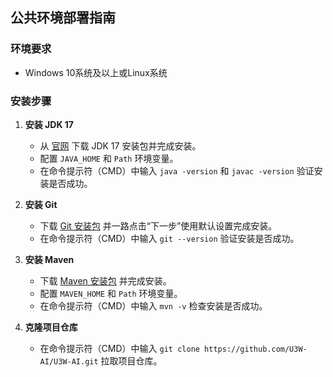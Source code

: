 ## 公共环境部署指南

### 环境要求
- Windows 10系统及以上或Linux系统

### 安装步骤
1. **安装 JDK 17**
   - 从 [官网](https://www.oracle.com/java/technologies/javase/jdk17-archive-downloads.html) 下载 JDK 17 安装包并完成安装。
   - 配置 `JAVA_HOME` 和 `Path` 环境变量。
   - 在命令提示符（CMD）中输入 `java -version` 和 `javac -version` 验证安装是否成功。

2. **安装 Git**
   - 下载 [Git 安装包](https://git-scm.com/downloads) 并一路点击“下一步”使用默认设置完成安装。
   - 在命令提示符（CMD）中输入 `git --version` 验证安装是否成功。

3. **安装 Maven**
   - 下载 [Maven 安装包](https://maven.apache.org/download.cgi) 并完成安装。
   - 配置 `MAVEN_HOME` 和 `Path` 环境变量。
   - 在命令提示符（CMD）中输入 `mvn -v` 检查安装是否成功。

4. **克隆项目仓库**
   - 在命令提示符（CMD）中输入 `git clone https://github.com/U3W-AI/U3W-AI.git` 拉取项目仓库。